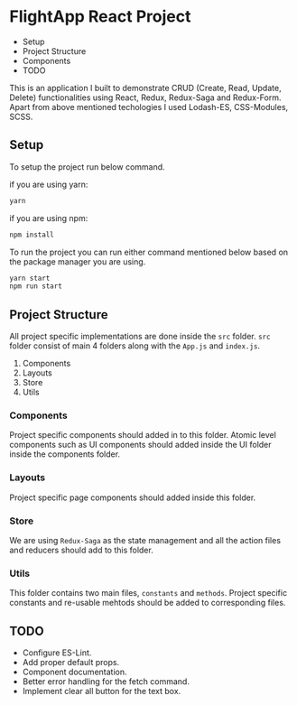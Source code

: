 # FlightApp React Project

- Setup
- Project Structure
- Components
- TODO

This is an application I built to demonstrate CRUD (Create, Read, Update, Delete) functionalities using React, Redux, Redux-Saga and Redux-Form. Apart from above mentioned techologies I used Lodash-ES, CSS-Modules, SCSS.

## Setup

To setup the project run below command.

if you are using yarn:

```bash
yarn
```

if you are using npm:

```bash
npm install
```

To run the project you can run either command mentioned below based on the package manager you are using.

```bash
yarn start
npm run start
```

## Project Structure

All project specific implementations are done inside the `src` folder. 
`src` folder consist of main 4 folders along with the `App.js` and `index.js`.

1. Components
2. Layouts
3. Store
4. Utils

### Components

Project specific components should added in to this folder. Atomic level components such as UI components should added inside the UI folder inside the components folder.

### Layouts

Project specific page components should added inside this folder.

### Store

We are using `Redux-Saga` as the state management and all the action files and reducers should add to this folder.

### Utils

This folder contains two main files, `constants` and `methods`. Project specific constants and re-usable mehtods should be added to corresponding files.

## TODO

- Configure ES-Lint.
- Add proper default props.
- Component documentation.
- Better error handling for the fetch command.
- Implement clear all button for the text box.
